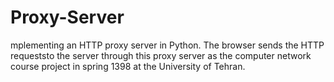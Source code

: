 # Proxy-Server

mplementing an HTTP proxy server in Python. The browser sends the HTTP requeststo the server through this proxy server as the computer network course project in spring 1398 at the University of Tehran.
